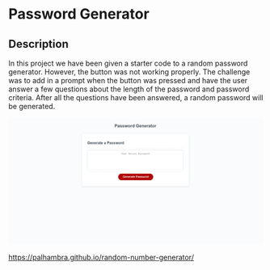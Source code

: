 # Password Generator

## Description
In this project we have been given a starter code to a random password generator. However, the button was not working properly. The challenge was to add in a prompt when the button was pressed and have the user answer a few questions about the length of the password and password criteria. After all the questions have been answered, a random password will be generated.


![This will resemble the mock-up located in the challenge README.md.](assets/Screenshot%202023-01-16%20214520.png)


https://palhambra.github.io/random-number-generator/
